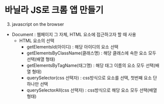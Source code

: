 # 바닐라 JS로 크롬 앱 만들기

3. javascript on the browser

* Document : 웹페이지 그 자체, HTML 요소에 접근하고자 할 때 사용
    * HTML 요소의 선택
        * getElementsId(아이디) : 해당 아이디의 요소 선택
        * getElementsByClassName(클래스명) : 해당 클래스에 속한 요소 모두 선택(배열 형태)
        * getElementsByTagName(태그명) : 해당 태그 이름의 요소 모두 선택(배열 형태)
        * querySelector(css 선택자) : css방식으로 요소를 선택, 첫번째 요소 단 하나만 선택
        * querySelectorAll(css 선택자) : css방식으로 해당 요소 모두 선택(배열 형태)